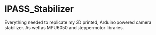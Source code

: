 # IPASS_Stabilizer
Everything needed to replicate my 3D printed, Arduino powered camera stabilizer. As well as MPU6050 and steppermotor libraries.
